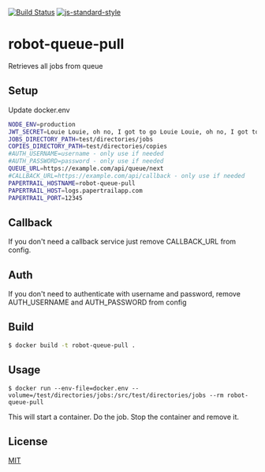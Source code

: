 [![Build Status](https://travis-ci.org/telemark/robot-queue-pull.svg?branch=master)](https://travis-ci.org/telemark/robot-queue-pull)
[![js-standard-style](https://img.shields.io/badge/code%20style-standard-brightgreen.svg?style=flat)](https://github.com/feross/standard)

# robot-queue-pull

Retrieves all jobs from queue

## Setup

Update docker.env

```bash
NODE_ENV=production
JWT_SECRET=Louie Louie, oh no, I got to go Louie Louie, oh no, I got to go
JOBS_DIRECTORY_PATH=test/directories/jobs
COPIES_DIRECTORY_PATH=test/directories/copies
#AUTH_USERNAME=username - only use if needed
#AUTH_PASSWORD=password - only use if needed
QUEUE_URL=https://example.com/api/queue/next
#CALLBACK_URL=https://example.com/api/callback - only use if needed
PAPERTRAIL_HOSTNAME=robot-queue-pull
PAPERTRAIL_HOST=logs.papertrailapp.com
PAPERTRAIL_PORT=12345
```

## Callback

If you don't need a callback service just remove CALLBACK_URL from config.

## Auth

If you don't need to authenticate with username and password, remove AUTH_USERNAME and AUTH_PASSWORD from config

## Build

```bash
$ docker build -t robot-queue-pull .
```

## Usage

```
$ docker run --env-file=docker.env --volume=/test/directories/jobs:/src/test/directories/jobs --rm robot-queue-pull
```

This will start a container. Do the job. Stop the container and remove it.

## License

[MIT](LICENSE)
